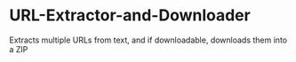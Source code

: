 # URL-Extractor-and-Downloader
Extracts multiple URLs from text, and if downloadable, downloads them into a ZIP
